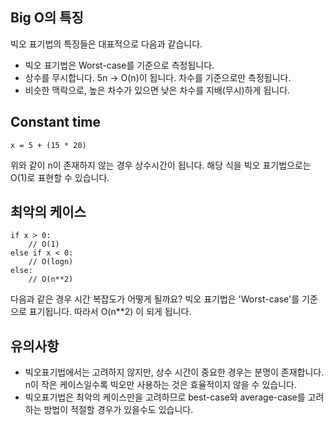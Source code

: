 ## Big O의 특징
빅오 표기법의 특징들은 대표적으로 다음과 같습니다.

- 빅오 표기법은 Worst-case를 기준으로 측정됩니다.
- 상수를 무시합니다. 5n -> O(n)이 됩니다. 차수를 기준으로만 측정됩니다.
- 비슷한 맥락으로, 높은 차수가 있으면 낮은 차수를 지배(무시)하게 됩니다.

## Constant time

~~~
x = 5 + (15 * 20)
~~~

위와 같이 n이 존재하지 않는 경우 상수시간이 됩니다. 해당 식을 빅오 표기법으로는
O(1)로 표현할 수 있습니다.

## 최악의 케이스

~~~
if x > 0:
    // O(1)
else if x < 0:
    // O(logn)
else:
    // O(n**2)
~~~

다음과 같은 경우 시간 복잡도가 어떻게 될까요? 빅오 표기법은 'Worst-case'를 기준으로 표기됩니다.
따라서 O(n**2) 이 되게 됩니다.

## 유의사항

- 빅오표기법에서는 고려하지 않지만, 상수 시간이 중요한 경우는 분명이 존재합니다. n이 작은 케이스일수록 빅오만 사용하는 것은 효율적이지 않을 수 있습니다.
- 빅오표기법은 최악의 케이스만을 고려하므로 best-case와 average-case를 고려하는 방법이 적절할 경우가 있을수도 있습니다.
